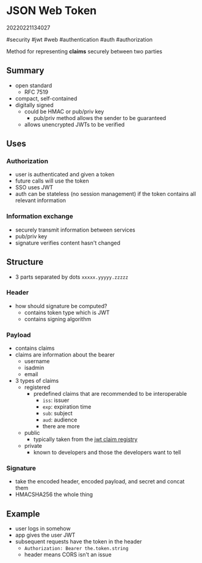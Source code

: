 # JSON Web Token
20220221134027

#security #jwt #web #authentication #auth #authorization

Method for representing **claims** securely between two parties

## Summary
- open standard
    - RFC 7519
- compact, self-contained
- digitally signed
    - could be HMAC or pub/priv key
        - pub/priv method allows the sender to be guaranteed
    - allows unencrypted JWTs to be verified

## Uses

### Authorization
- user is authenticated and given a token
- future calls will use the token
- SSO uses JWT
- auth can be stateless (no session management) if the token contains all relevant information

### Information exchange
- securely transmit information between services
- pub/priv key
- signature verifies content hasn't changed

## Structure
- 3 parts separated by dots `xxxxx.yyyyy.zzzzz`

### Header
- how should signature be computed?
    - contains token type which is JWT
    - contains signing algorithm

### Payload
- contains claims
- claims are information about the bearer
    - username
    - isadmin
    - email
- 3 types of claims
    - registered
        - predefined claims that are recommended to be interoperable
            - `iss`: issuer
            - `exp`: expiration time
            - `sub`: subject
            - `aud`: audience
            - there are more
    - public
        - typically taken from the [jwt claim registry](https://www.iana.org/assignments/jwt/jwt.xhtml)
    - private
        - known to developers and those the developers want to tell

### Signature
- take the encoded header, encoded payload, and secret and concat them
- HMACSHA256 the whole thing

## Example
- user logs in somehow
- app gives the user JWT
- subsequent requests have the token in the header
    - `Authorization: Bearer the.token.string`
    - header means CORS isn't an issue